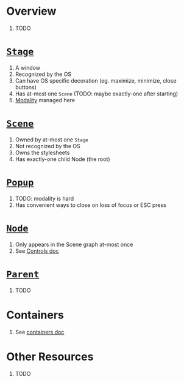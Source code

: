 # Overview
1. TODO



# [`Stage`](https://openjfx.io/javadoc/19/javafx.graphics/javafx/stage/Stage.html)
1. A window
1. Recognized by the OS
1. Can have OS specific decoration (eg. maximize, minimize, close buttons)
1. Has at-most one `Scene`  (TODO: maybe exactly-one after starting)
1. [Modality](https://openjfx.io/javadoc/19/javafx.graphics/javafx/stage/Modality.html) managed here


# [`Scene`](https://openjfx.io/javadoc/19/javafx.graphics/javafx/scene/package-summary.html)
1. Owned by at-most one `Stage`
1. Not recognized by the OS
1. Owns the stylesheets
1. Has exactly-one child Node (the root)


# [`Popup`](https://openjfx.io/javadoc/19/javafx.graphics/javafx/stage/Popup.html)
1. TODO: modality is hard
1. Has convenient ways to close on loss of focus or ESC press


# [`Node`](https://javadoc.io/static/org.openjfx/javafx-fxml/19/javafx.graphics/javafx/scene/Node.html)
1. Only appears in the Scene graph at-most once
1. See [Controls doc](./javafx.controls.md)


# [`Parent`](https://javadoc.io/static/org.openjfx/javafx-fxml/19/javafx.graphics/javafx/scene/Parent.html)
1. TODO


# Containers
1. See [containers doc](./javafx.containers.md)


# Other Resources
1. TODO
